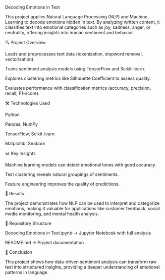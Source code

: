 Decoding Emotions in Text

This project applies Natural Language Processing (NLP) and Machine Learning to decode emotions hidden in text. By analyzing written content, it classifies text into emotional categories such as joy, sadness, anger, or neutrality, offering insights into human sentiment and behavior.

🔍 Project Overview

Loads and preprocesses text data (tokenization, stopword removal, vectorization).

Trains sentiment analysis models using TensorFlow and Scikit-learn.

Explores clustering metrics like Silhouette Coefficient to assess quality.

Evaluates performance with classification metrics (accuracy, precision, recall, F1-score).

🛠️ Technologies Used

Python

Pandas, NumPy

TensorFlow, Scikit-learn

Matplotlib, Seaborn

📊 Key Insights

Machine learning models can detect emotional tones with good accuracy.

Text clustering reveals natural groupings of sentiments.

Feature engineering improves the quality of predictions.

🚀 Results

The project demonstrates how NLP can be used to interpret and categorize emotions, making it valuable for applications like customer feedback, social media monitoring, and mental health analysis.

📂 Repository Structure

Decoding Emotions in Text.ipynb → Jupyter Notebook with full analysis

README.md → Project documentation

📌 Conclusion

This project shows how data-driven sentiment analysis can transform raw text into structured insights, providing a deeper understanding of emotional patterns in language.
